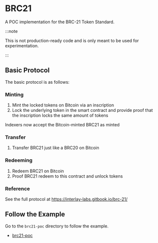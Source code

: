 # BRC21

A POC implementation for the BRC-21 Token Standard.

:::note

This is not production-ready code and is only meant to be used for experimentation.

:::

## Basic Protocol

The basic protocol is as follows:

### Minting

1. Mint the locked tokens on Bitcoin via an inscription
2. Lock the underlying token in the smart contract and provide proof that the inscription locks the same amount of tokens

Indexers now accept the Bitcoin-minted BRC21 as minted

### Transfer

1. Transfer BRC21 just like a BRC20 on Bitcoin

### Redeeming

1. Redeem BRC21 on Bitcoin
2. Proof BRC21 redeem to this contract and unlock tokens

### Reference

See the full protocol at https://interlay-labs.gitbook.io/brc-21/

## Follow the Example

Go to the `brc21-poc` directory to follow the example.

- [brc21-poc](https://github.com/interlay/bob/blob/master/examples/brc21-poc/README.md#getting-started)